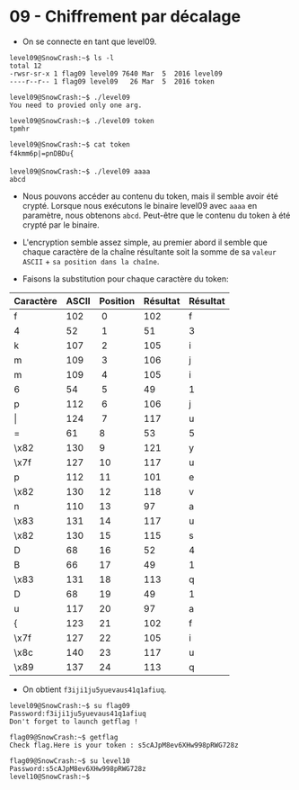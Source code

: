 # 09 - Chiffrement par décalage

- On se connecte en tant que level09.
```
level09@SnowCrash:~$ ls -l
total 12
-rwsr-sr-x 1 flag09 level09 7640 Mar  5  2016 level09
----r--r-- 1 flag09 level09   26 Mar  5  2016 token
```

```
level09@SnowCrash:~$ ./level09
You need to provied only one arg.
```

```
level09@SnowCrash:~$ ./level09 token
tpmhr
```

```
level09@SnowCrash:~$ cat token
f4kmm6p|=pnDBDu{
```

```
level09@SnowCrash:~$ ./level09 aaaa
abcd
```


- Nous pouvons accéder au contenu du token, mais il semble avoir été crypté. Lorsque nous exécutons le binaire level09 avec `aaaa` en paramètre, nous obtenons `abcd`. Peut-être que le contenu du token à été crypté par le binaire.


- L'encryption semble assez simple, au premier abord il semble que chaque caractère de la chaîne résultante soit la somme de sa `valeur ASCII` + `sa position dans la chaîne`.


- Faisons la substitution pour chaque caractère du token:

| Caractère | ASCII | Position | Résultat | Résultat |
|-------|-------|-------|-------|-------|
| f     | 102   | 0     | 102   | f     |
| 4     | 52    | 1     | 51    | 3     |
| k     | 107   | 2     | 105   | i     |
| m     | 109   | 3     | 106   | j     |
| m     | 109   | 4     | 105   | i     |
| 6     | 54    | 5     | 49    | 1     |
| p     | 112   | 6     | 106   | j     |
| \|    | 124   | 7     | 117   | u     |
| =     | 61    | 8     | 53    | 5     |
| \x82  | 130   | 9     | 121   | y     |
| \x7f  | 127   | 10    | 117   | u     |
| p     | 112   | 11    | 101   | e     |
| \x82  | 130   | 12    | 118   | v     |
| n     | 110   | 13    | 97    | a     |
| \x83  | 131   | 14    | 117   | u     |
| \x82  | 130   | 15    | 115   | s     |
| D     | 68    | 16    | 52    | 4     |
| B     | 66    | 17    | 49    | 1     |
| \x83  | 131   | 18    | 113   | q     |
| D     | 68    | 19    | 49    | 1     |
| u     | 117   | 20    | 97    | a     |
| {     | 123   | 21    | 102   | f     |
| \x7f  | 127   | 22    | 105   | i     |
| \x8c  | 140   | 23    | 117   | u     |
| \x89  | 137   | 24    | 113   | q     |


- On obtient `f3iji1ju5yuevaus41q1afiuq`.
```
level09@SnowCrash:~$ su flag09
Password:f3iji1ju5yuevaus41q1afiuq
Don't forget to launch getflag !
```

```
flag09@SnowCrash:~$ getflag
Check flag.Here is your token : s5cAJpM8ev6XHw998pRWG728z
```

```
flag09@SnowCrash:~$ su level10
Password:s5cAJpM8ev6XHw998pRWG728z
level10@SnowCrash:~$
```